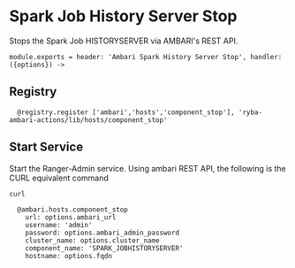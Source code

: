 
# Spark Job History Server Stop

Stops the Spark Job HISTORYSERVER via AMBARI's REST API.

    module.exports = header: 'Ambari Spark History Server Stop', handler: ({options}) ->
    
## Registry

      @registry.register ['ambari','hosts','component_stop'], 'ryba-ambari-actions/lib/hosts/component_stop'

## Start Service

Start the Ranger-Admin service. Using ambari REST API, the following is the
CURL equivalent command

```
curl 
```

      @ambari.hosts.component_stop
        url: options.ambari_url
        username: 'admin'
        password: options.ambari_admin_password
        cluster_name: options.cluster_name
        component_name: 'SPARK_JOBHISTORYSERVER'
        hostname: options.fqdn